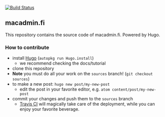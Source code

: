 [![Build Status](https://travis-ci.org/macadminfi/macadminfi.github.io.svg?branch=sources)](https://travis-ci.org/macadminfi/macadminfi.github.io)
## macadmin.fi

This repository contains the source code of macadmin.fi. Powered by Hugo.

### How to contribute
- install [Hugo](https://gohugo.io) (```autopkg run Hugo.install```)
  - we recommend checking the docs/tutorial
- clone this repository
- **Note** you must do all your work on the ```sources``` branch! (```git checkout sources```)
- to make a new post: ```hugo new post/my-new-post```
  - edit the post in your favorite editor, e.g. ```atom content/post/my-new-post```
- commit your changes and push them to the ```sources``` branch
  - [Travis CI](https://travis-ci.org) will magically take care of the deployment, while you can enjoy your favorite beverage.

